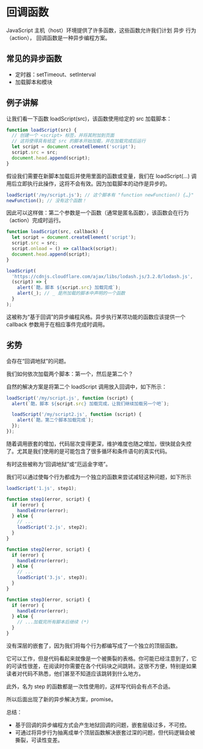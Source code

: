# 回调函数

JavaScript 主机（host）环境提供了许多函数，这些函数允许我们计划 异步 行为（action）， 回调函数是一种异步编程方案。

## 常见的异步函数

- 定时器：setTimeout、setInterval
- 加载脚本和模块

## 例子讲解

让我们看一下函数 loadScript(src)，该函数使用给定的 src 加载脚本：

```js
function loadScript(src) {
  // 创建一个 <script> 标签，并将其附加到页面
  // 这将使得具有给定 src 的脚本开始加载，并在加载完成后运行
  let script = document.createElement('script');
  script.src = src;
  document.head.append(script);
}
```

假设我们需要在新脚本加载后并使用里面的函数或变量，我们在 loadScript(…) 调用后立即执行此操作，这将不会有效。因为加载脚本的动作是异步的。

```js
loadScript('/my/script.js'); // 这个脚本有 "function newFunction() {…}"
newFunction(); // 没有这个函数！
```

因此可以这样做：第二个参数是一个函数（通常是匿名函数），该函数会在行为（action）完成时运行。

```js
function loadScript(src, callback) {
  let script = document.createElement('script');
  script.src = src;
  script.onload = () => callback(script);
  document.head.append(script);
}

loadScript(
  'https://cdnjs.cloudflare.com/ajax/libs/lodash.js/3.2.0/lodash.js',
  (script) => {
    alert(`酷，脚本 ${script.src} 加载完成`);
    alert(_); // _ 是所加载的脚本中声明的一个函数
  }
);
```

这被称为“基于回调”的异步编程风格。异步执行某项功能的函数应该提供一个 callback 参数用于在相应事件完成时调用。

## 劣势

会存在“回调地狱”的问题。

我们如何依次加载两个脚本：第一个，然后是第二个？

自然的解决方案是将第二个 loadScript 调用放入回调中，如下所示：

```js
loadScript('/my/script.js', function (script) {
  alert(`酷，脚本 ${script.src} 加载完成，让我们继续加载另一个吧`);

  loadScript('/my/script2.js', function (script) {
    alert(`酷，第二个脚本加载完成`);
  });
});
```

随着调用嵌套的增加，代码层次变得更深，维护难度也随之增加，很快就会失控了。尤其是我们使用的是可能包含了很多循环和条件语句的真实代码。

有时这些被称为“回调地狱”或“厄运金字塔”。

我们可以通过使每个行为都成为一个独立的函数来尝试减轻这种问题，如下所示

```js
loadScript('1.js', step1);

function step1(error, script) {
  if (error) {
    handleError(error);
  } else {
    // ...
    loadScript('2.js', step2);
  }
}

function step2(error, script) {
  if (error) {
    handleError(error);
  } else {
    // ...
    loadScript('3.js', step3);
  }
}

function step3(error, script) {
  if (error) {
    handleError(error);
  } else {
    // ...加载完所有脚本后继续 (*)
  }
}
```

没有深层的嵌套了，因为我们将每个行为都编写成了一个独立的顶层函数。

它可以工作，但是代码看起来就像是一个被撕裂的表格。你可能已经注意到了，它的可读性很差，在阅读时你需要在各个代码块之间跳转。这很不方便，特别是如果读者对代码不熟悉，他们甚至不知道应该跳转到什么地方。

此外，名为 step 的函数都是一次性使用的，这样写代码会有点不合适。

所以后面出现了新的异步解决方案，promise。

总结：

- 基于回调的异步编程方式会产生地狱回调的问题，嵌套层级过多，不可控。
- 可通过将异步行为抽离成单个顶层函数解决嵌套过深的问题，但代码逻辑会被撕裂，可读性变差。
